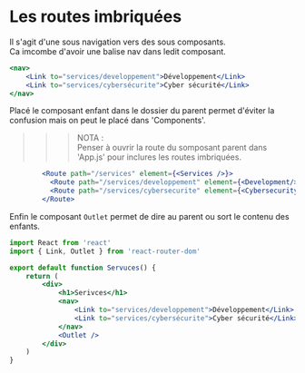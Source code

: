 # **Les routes imbriquées**

Il s'agit d'une sous navigation vers des sous composants.  
Ca imcombe d'avoir une balise nav dans ledit composant.

```jsx
<nav>
    <Link to="services/developpement">Développement</Link>
    <Link to="services/cybersécurite">Cyber sécurité</Link>
</nav>
```

Placé le composant enfant dans le dossier du parent permet d'éviter la confusion mais on peut le placé dans 'Components'.

>>> NOTA :  
Penser à ouvrir la route du somposant parent dans 'App.js' pour inclures les routes imbriquées.  
```jsx
        <Route path="/services" element={<Services />}>
          <Route path="/services/developpement" element={<Development/>} />
          <Route path="/services/cybersecurite" element={<Cybersecurity/>} />
        </Route>
```

Enfin le composant `Outlet` permet de dire au parent ou sort le contenu des enfants.
```jsx
import React from 'react'
import { Link, Outlet } from 'react-router-dom'

export default function Servuces() {
    return (
        <div>
            <h1>Serivces</h1>
            <nav>
                <Link to="services/developpement">Développement</Link>
                <Link to="services/cybersécurite">Cyber sécurité</Link>
            </nav>
            <Outlet />
        </div>
    )
}
```